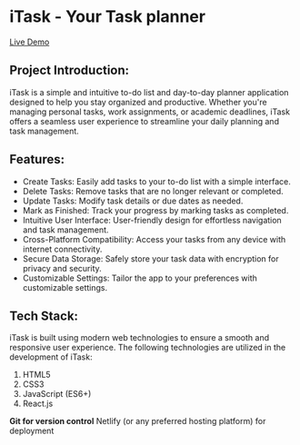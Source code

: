 # iTask - Your Task planner

[Live Demo]()

## Project Introduction:

iTask is a simple and intuitive to-do list and day-to-day planner application designed to help you stay organized and productive. Whether you're managing personal tasks, work assignments, or academic deadlines, iTask offers a seamless user experience to streamline your daily planning and task management.

## Features:

- Create Tasks: Easily add tasks to your to-do list with a simple interface.
- Delete Tasks: Remove tasks that are no longer relevant or completed.
- Update Tasks: Modify task details or due dates as needed.
- Mark as Finished: Track your progress by marking tasks as completed.
- Intuitive User Interface: User-friendly design for effortless navigation and task management.
- Cross-Platform Compatibility: Access your tasks from any device with internet connectivity.
- Secure Data Storage: Safely store your task data with encryption for privacy and security.
- Customizable Settings: Tailor the app to your preferences with customizable settings.

## Tech Stack:

iTask is built using modern web technologies to ensure a smooth and responsive user experience. The following technologies are utilized in the development of iTask:

1. HTML5
2. CSS3
3. JavaScript (ES6+)
4. React.js


**Git for version control**
Netlify (or any preferred hosting platform) for deployment
